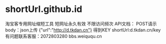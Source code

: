 # shortUrl.github.id
淘宝客专用网址缩短工具
短网址永久有效
不限访问频次
API文档：
POST请示
body：json上传
{"url":"http://d.tkdan.cn"}
得到KEY
shortUrl:d.tkdan.cn/key
有问题联系客服：2072803280
bbs.weiququ.cn

